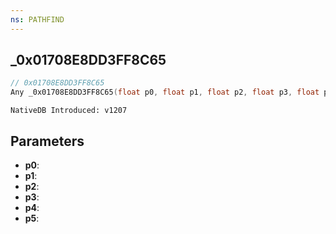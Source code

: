 ```yaml
---
ns: PATHFIND
---
```

## _0x01708E8DD3FF8C65

```c
// 0x01708E8DD3FF8C65
Any _0x01708E8DD3FF8C65(float p0, float p1, float p2, float p3, float p4, float p5);
```

```
NativeDB Introduced: v1207
```

## Parameters
* **p0**:
* **p1**:
* **p2**:
* **p3**:
* **p4**:
* **p5**:
